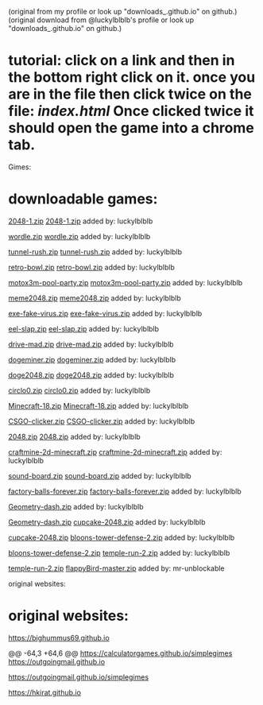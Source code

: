 (original from my profile or look up "downloads_.github.io" on github.)
(original download from @luckylblblb's profile or look up "downloads_.github.io" on github.)

# tutorial: click on a link and then in the bottom right click on it. once you are in the file then click twice on the file: _index.html_ Once clicked twice it should open the game into a chrome tab.

Gimes:
# downloadable games:

[2048-1.zip](https://github.com/user-attachments/files/17835438/1.zip)
[2048-1.zip](https://github.com/user-attachments/files/17835438/1.zip)                                      added by: luckylblblb

[wordle.zip](https://github.com/user-attachments/files/17835822/wordle.zip)
[wordle.zip](https://github.com/user-attachments/files/17835822/wordle.zip)                                 added by: luckylblblb

[tunnel-rush.zip](https://github.com/user-attachments/files/17835823/tunnel-rush.zip)
[tunnel-rush.zip](https://github.com/user-attachments/files/17835823/tunnel-rush.zip)                       added by: luckylblblb

[retro-bowl.zip](https://github.com/user-attachments/files/17835827/retro-bowl.zip)
[retro-bowl.zip](https://github.com/user-attachments/files/17835827/retro-bowl.zip)                         added by: luckylblblb

[motox3m-pool-party.zip](https://github.com/user-attachments/files/17835829/motox3m-pool-party.zip)
[motox3m-pool-party.zip](https://github.com/user-attachments/files/17835829/motox3m-pool-party.zip)         added by: luckylblblb

[meme2048.zip](https://github.com/user-attachments/files/17835830/meme2048.zip)
[meme2048.zip](https://github.com/user-attachments/files/17835830/meme2048.zip)                             added by: luckylblblb

[exe-fake-virus.zip](https://github.com/user-attachments/files/17835836/exe-fake-virus.zip)
[exe-fake-virus.zip](https://github.com/user-attachments/files/17835836/exe-fake-virus.zip)                 added by: luckylblblb

[eel-slap.zip](https://github.com/user-attachments/files/17835842/eel-slap.zip)
[eel-slap.zip](https://github.com/user-attachments/files/17835842/eel-slap.zip)                             added by: luckylblblb

[drive-mad.zip](https://github.com/user-attachments/files/17835845/drive-mad.zip)
[drive-mad.zip](https://github.com/user-attachments/files/17835845/drive-mad.zip)                           added by: luckylblblb

[dogeminer.zip](https://github.com/user-attachments/files/17835847/dogeminer.zip)
[dogeminer.zip](https://github.com/user-attachments/files/17835847/dogeminer.zip)                           added by: luckylblblb

[doge2048.zip](https://github.com/user-attachments/files/17835850/doge2048.zip)
[doge2048.zip](https://github.com/user-attachments/files/17835850/doge2048.zip)                             added by: luckylblblb

[circlo0.zip](https://github.com/user-attachments/files/17835853/circlo0.zip)
[circlo0.zip](https://github.com/user-attachments/files/17835853/circlo0.zip)                               added by: luckylblblb

[Minecraft-18.zip](https://github.com/user-attachments/files/17835856/Minecraft-18.zip)
[Minecraft-18.zip](https://github.com/user-attachments/files/17835856/Minecraft-18.zip)                     added by: luckylblblb

[CSGO-clicker.zip](https://github.com/user-attachments/files/17835859/CSGO-clicker.zip)
[CSGO-clicker.zip](https://github.com/user-attachments/files/17835859/CSGO-clicker.zip)                     added by: luckylblblb

[2048.zip](https://github.com/user-attachments/files/17835864/2048.zip)
[2048.zip](https://github.com/user-attachments/files/17835864/2048.zip)                                             added by: luckylblblb

[craftmine-2d-minecraft.zip](https://github.com/user-attachments/files/17835880/craftmine-2d-minecraft.zip)
[craftmine-2d-minecraft.zip](https://github.com/user-attachments/files/17835880/craftmine-2d-minecraft.zip)         added by: luckylblblb

[sound-board.zip](https://github.com/user-attachments/files/17835882/sound-board.zip)
[sound-board.zip](https://github.com/user-attachments/files/17835882/sound-board.zip)                               added by: luckylblblb

[factory-balls-forever.zip](https://github.com/user-attachments/files/17835884/factory-balls-forever.zip)
[factory-balls-forever.zip](https://github.com/user-attachments/files/17835884/factory-balls-forever.zip)           added by: luckylblblb

[Geometry-dash.zip](https://github.com/user-attachments/files/17835888/Geometry-dash.zip)                           added by: luckylblblb

[Geometry-dash.zip](https://github.com/user-attachments/files/17835888/Geometry-dash.zip)
[cupcake-2048.zip](https://github.com/user-attachments/files/17835890/cupcake-2048.zip)                             added by: luckylblblb

[cupcake-2048.zip](https://github.com/user-attachments/files/17835890/cupcake-2048.zip)
[bloons-tower-defense-2.zip](https://github.com/user-attachments/files/17835891/bloons-tower-defense-2.zip)         added by: luckylblblb

[bloons-tower-defense-2.zip](https://github.com/user-attachments/files/17835891/bloons-tower-defense-2.zip)
[temple-run-2.zip](https://github.com/user-attachments/files/17872773/temple-run-2.zip)                             added by: luckylblblb

[temple-run-2.zip](https://github.com/user-attachments/files/17872773/temple-run-2.zip)
[flappyBird-master.zip](https://github.com/user-attachments/files/19113702/flappyBird-master.zip)                   added by: mr-unblockable



original websites:
# original websites:

https://bighummus69.github.io

@@ -64,3 +64,6 @@ https://calculatorgames.github.io/simplegimes
https://outgoingmail.github.io

https://outgoingmail.github.io/simplegimes

https://hkirat.github.io
